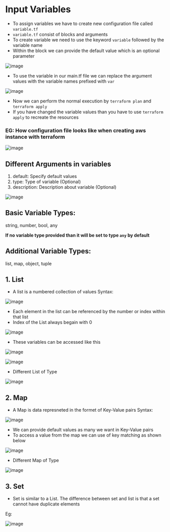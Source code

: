 # Input Variables
- To assign variables we have to create new configuration file called `variable.tf`
- `variable.tf` consist of blocks and arguments
- To create variable we need to use the keyword `variable` followed by the variable name
- Within the block we can provide the default value which is an optional parameter
  
![image](https://github.com/itsarkcodes/terraform/assets/87442305/81ddd4a0-1e5b-471d-a6ce-fc772032f36c)

- To use the variable in our main.tf file we can replace the argument values with the variable names prefixed with `var`
  
![image](https://github.com/itsarkcodes/terraform/assets/87442305/8ead8856-8aba-4e0f-b20d-0df710e6f7c4)

- Now we can perform the normal execution by `terraform plan` and `terraform apply`
- If you have changed the variable values than you have to use `terraform apply` to recreate the resources

### EG: How configuration file looks like when creating aws instance with terraform

![image](https://github.com/itsarkcodes/terraform/assets/87442305/e6d591d4-cd00-4c5f-b87a-d9298f4ee7d3)


## Different Arguments in variables
1. default: Specify default values
2. type: Type of variable (Optional)
3. description: Description about variable (Optional)

![image](https://github.com/itsarkcodes/terraform/assets/87442305/be20a41b-8fd5-45f9-a5a8-554a3e3b2d1e)

## Basic Variable Types:
string, number, bool, any

**If no variable type provided than it will be set to type `any` by default**

## Additional Variable Types:
list, map, object, tuple

## 1. List
- A list is a numbered collection of values
Syntax:

![image](https://github.com/itsarkcodes/terraform/assets/87442305/1a1414e2-38e4-4b9f-bfe4-ff15515e6732)

- Each element in the list can be referenced by the number or index within that list
- Index of the List always begain with 0

![image](https://github.com/itsarkcodes/terraform/assets/87442305/3ef35633-d913-44d3-a7d2-95448e001bbc)

- These variables can be accessed like this

![image](https://github.com/itsarkcodes/terraform/assets/87442305/e436103a-b4a8-465a-b315-4c2157d8b531)

![image](https://github.com/itsarkcodes/terraform/assets/87442305/83831b00-26e3-4407-b9d1-8e59e881139b)

- Different List of Type
  
![image](https://github.com/itsarkcodes/terraform/assets/87442305/b1bdca8c-999a-475c-ae8d-2d3ee12b2fe3)

## 2. Map
- A Map is data represneted in the formet of Key-Value pairs
Syntax:

![image](https://github.com/itsarkcodes/terraform/assets/87442305/6a46f48f-6677-45b9-83d7-854611486787)

- We can provide default values as many we want in Key-Value pairs
- To access a value from the map we can use of key matching as shown below

![image](https://github.com/itsarkcodes/terraform/assets/87442305/8ee9d2be-a805-479c-9743-7d33c5dcda76)

- Different Map of Type

![image](https://github.com/itsarkcodes/terraform/assets/87442305/59f00ad4-7779-44fb-a901-78d98a95ff4f)

## 3. Set
- Set is similar to a List. The difference between set and list is that a set cannot have duplicate elements

Eg:

![image](https://github.com/itsarkcodes/terraform/assets/87442305/e42f160c-fb92-4dc0-bd6e-4f61b0cd347d)

  

